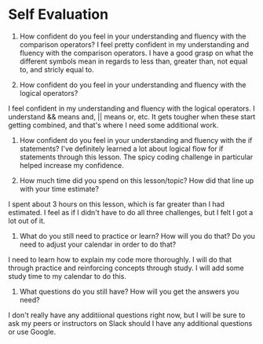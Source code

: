 # Self Evaluation

1. How confident do you feel in your understanding and fluency with the comparison operators?
I feel pretty confident in my understanding and fluency with the comparison operators. I have a good grasp on what the different symbols mean in regards to less than, greater than, not equal to, and stricly equal to.

1. How confident do you feel in your understanding and fluency with the logical operators?

I feel confident in my understanding and fluency with the logical operators. I understand && means and, || means or, etc. It gets tougher when these start getting combined, and that's where I need some additional work.

1. How confident do you feel in your understanding and fluency with the if statements?
I've definitely learned a lot about logical flow for if statements through this lesson. The spicy coding challenge in particular helped increase my confidence.

1. How much time did you spend on this lesson/topic? How did that line up with your time estimate?

I spent about 3 hours on this lesson, which is far greater than I had estimated. I feel as if I didn't have to do all three challenges, but I felt I got a lot out of it.


1. What do you still need to practice or learn? How will you do that? Do you need to adjust your calendar in order to do that?

I need to learn how to explain my code more thoroughly. I will do that through practice and reinforcing concepts through study. I will add some study time to my calendar to do this.


1. What questions do you still have? How will you get the answers you need?

I don't really have any additiional questions right now, but I will be sure to ask my peers or instructors on Slack should I have any additional questions or use Google.